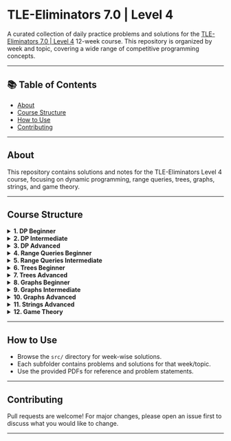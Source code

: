 # TLE-Eliminators 7.0 | Level 4

A curated collection of daily practice problems and solutions for the [TLE-Eliminators 7.0 | Level 4](https://www.tle-eliminators.com/courses/public/4) 12-week course. This repository is organized by week and topic, covering a wide range of competitive programming concepts.

---

## 📚 Table of Contents
- [About](#about)
- [Course Structure](#course-structure)
- [How to Use](#how-to-use)
- [Contributing](#contributing)

---

## About
This repository contains solutions and notes for the TLE-Eliminators Level 4 course, focusing on dynamic programming, range queries, trees, graphs, strings, and game theory.

---

## Course Structure
<details>
<summary><strong>1. DP Beginner</strong></summary>

- Memoization & Tabulation
- Standard DP problems
- General DP techniques
- Complexity estimation
</details>

<details>
<summary><strong>2. DP Intermediate</strong></summary>

- State, Transition, Space optimization
- Identifying DP problems
- Non-standard problems
- Answer construction
</details>

<details>
<summary><strong>3. DP Advanced</strong></summary>

- Non-integer DP states
- Cyclic DP states
- Bit-masking in DP
</details>

<details>
<summary><strong>4. Range Queries Beginner</strong></summary>

- Segment Trees
- Lazy Propagation
</details>

<details>
<summary><strong>5. Range Queries Intermediate</strong></summary>

- Generic Segment Trees
- Fenwick Trees
- Sparse Tables
</details>

<details>
<summary><strong>6. Trees Beginner</strong></summary>

- Tree properties
- Traversals & tricks
- Binary Lifting
</details>

<details>
<summary><strong>7. Trees Advanced</strong></summary>

- Euler Tour & Subtree Queries
- DP on Trees & Re-rooting
</details>

<details>
<summary><strong>8. Graphs Beginner</strong></summary>

- Graph properties
- Connected Components
- Traversals
</details>

<details>
<summary><strong>9. Graphs Intermediate</strong></summary>

- Shortest Path Algorithms
- Dijkstra, Bellman Ford, Floyd Warshall
- Disjoint Set Union (DSU)
</details>

<details>
<summary><strong>10. Graphs Advanced</strong></summary>

- DSU problem solving
- Minimum Spanning Tree (Kruskal, Prim)
- Problem Solving
</details>

<details>
<summary><strong>11. Strings Advanced</strong></summary>

- KMP Algorithm
- Z Algorithm
- Tries
</details>

<details>
<summary><strong>12. Game Theory</strong></summary>

- Universal Game Theory
- Nim Games
- Grundy Number
- Sprague Grundy Theorem
</details>

---

## How to Use
- Browse the `src/` directory for week-wise solutions.
- Each subfolder contains problems and solutions for that week/topic.
- Use the provided PDFs for reference and problem statements.

---

## Contributing
Pull requests are welcome! For major changes, please open an issue first to discuss what you would like to change.

---
